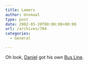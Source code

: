 ```yaml
---
title: Lamers
author: Unxmaal
type: post
date: 2002-05-20T00:00:00+00:00
url: /archives/704
categories:
  - General

---
```

Oh look, [Daniel][1] got his own [Bus Line][2].

 [1]: http://unxmaal.com/cgi-bin/clickcount.cgi?action=jump&URL=http://networkgeek.org
 [2]: http://www.golamers.com/pages/mc_about.html